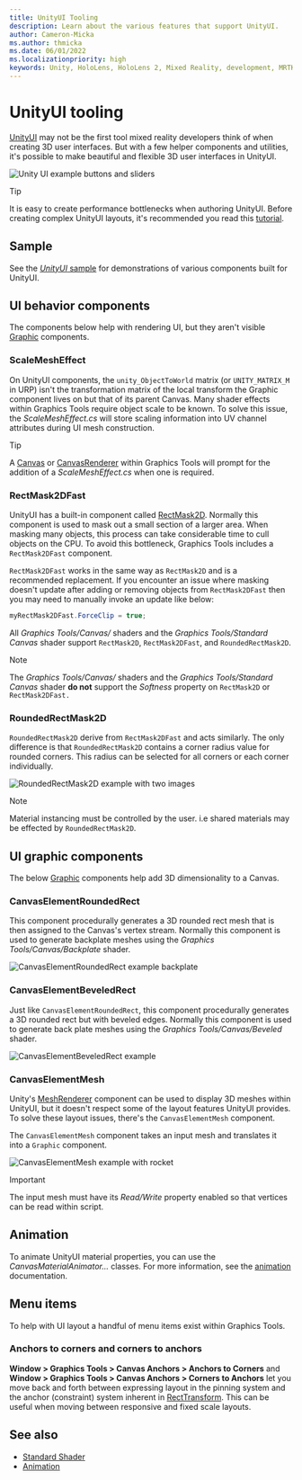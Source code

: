 ```yaml
---
title: UnityUI Tooling
description: Learn about the various features that support UnityUI.
author: Cameron-Micka
ms.author: thmicka
ms.date: 06/01/2022
ms.localizationpriority: high
keywords: Unity, HoloLens, HoloLens 2, Mixed Reality, development, MRTK, Graphics Tools, MRGT, MR Graphics Tools, Standard Shader, Mesh Outlines
---
```


# UnityUI tooling

[UnityUI](https://docs.unity3d.com/Packages/com.unity.ugui@1.0/manual/index.html) may not be the first tool mixed reality developers think of when creating 3D user interfaces. But with a few helper components and utilities, it's possible to make beautiful and flexible 3D user interfaces in UnityUI.

![Unity UI example buttons and sliders](images/UnityUITooling/UnityUITooling.jpg)

>[!TIP]
> It is easy to create performance bottlenecks when authoring UnityUI. Before creating complex UnityUI layouts, it's recommended you read this [tutorial](https://learn.unity.com/tutorial/optimizing-unity-ui).

## Sample

See the [*UnityUI* sample](samples/unity-ui.md) for demonstrations of various components built for UnityUI.

## UI behavior components

The components below help with rendering UI, but they aren't visible [Graphic](https://docs.unity3d.com/Packages/com.unity.ugui@1.0/api/UnityEngine.UI.Graphic.html) components.

### ScaleMeshEffect

On UnityUI components, the `unity_ObjectToWorld` matrix (or `UNITY_MATRIX_M`  in URP) isn't the transformation matrix of the local transform the Graphic component lives on but that of its parent Canvas. Many shader effects within Graphics Tools require object scale to be known. To solve this issue, the *ScaleMeshEffect.cs* will store scaling information into UV channel attributes during UI mesh construction.

>[!TIP]
> A [Canvas](https://docs.unity3d.com/ScriptReference/Canvas.html) or [CanvasRenderer](https://docs.unity3d.com/ScriptReference/CanvasRenderer.html) within Graphics Tools will prompt for the addition of a *ScaleMeshEffect.cs* when one is required.

### RectMask2DFast

UnityUI has a built-in component called [RectMask2D](https://docs.unity3d.com/Packages/com.unity.ugui@1.0/manual/script-RectMask2D.html). Normally this component is used to mask out a small section of a larger area. When masking many objects, this process can take considerable time to cull objects on the CPU. To avoid this bottleneck, Graphics Tools includes a `RectMask2DFast` component.

`RectMask2DFast` works in the same way as `RectMask2D` and is a recommended replacement. If you encounter an issue where masking doesn't update after adding or removing objects from `RectMask2DFast` then you may need to manually invoke an update like below:

```C#
myRectMask2DFast.ForceClip = true;
```

All *Graphics Tools/Canvas/* shaders and the *Graphics Tools/Standard Canvas* shader support `RectMask2D`, `RectMask2DFast`, and `RoundedRectMask2D`.

>[!NOTE]
> The *Graphics Tools/Canvas/* shaders and the *Graphics Tools/Standard Canvas* shader **do not** support the *Softness* property on `RectMask2D` or `RectMask2DFast.`

### RoundedRectMask2D

`RoundedRectMask2D` derive from `RectMask2DFast` and acts similarly. The only difference is that `RoundedRectMask2D` contains a corner radius value for rounded corners. This radius can be selected for all corners or each corner individually.

![RoundedRectMask2D example with two images](images/UnityUITooling/RoundedRectMask2D.jpg)

>[!NOTE]
> Material instancing must be controlled by the user. i.e shared materials may be effected by `RoundedRectMask2D`.

## UI graphic components

The below [Graphic](https://docs.unity3d.com/Packages/com.unity.ugui@1.0/api/UnityEngine.UI.Graphic.html) components help add 3D dimensionality to a Canvas.

### CanvasElementRoundedRect

This component procedurally generates a 3D rounded rect mesh that is then assigned to the Canvas's vertex stream. Normally this component is used to generate backplate meshes using the *Graphics Tools/Canvas/Backplate* shader.

![CanvasElementRoundedRect example backplate](images/UnityUITooling/CanvasElementRoundedRect.jpg)

### CanvasElementBeveledRect

Just like `CanvasElementRoundedRect`, this component procedurally generates a 3D rounded rect but with beveled edges. Normally this component is used to generate back plate meshes using the *Graphics Tools/Canvas/Beveled* shader.

![CanvasElementBeveledRect example](images/UnityUITooling/CanvasElementBeveledRect.jpg)

### CanvasElementMesh

Unity's [MeshRenderer](https://docs.unity3d.com/ScriptReference/MeshRenderer.html) component can be used to display 3D meshes within UnityUI, but it doesn't respect some of the layout features UnityUI provides. To solve these layout issues, there's the `CanvasElementMesh` component.

 The `CanvasElementMesh` component takes an input mesh and translates it into a `Graphic` component.

![CanvasElementMesh example with rocket](images/UnityUITooling/CanvasElementMesh.jpg)

>[!IMPORTANT]
> The input mesh must have its *Read/Write* property enabled so that vertices can be read within script.

## Animation

To animate UnityUI material properties, you can use the *CanvasMaterialAnimator...* classes. For more information, see the [animation](animation.md) documentation.

## Menu items

To help with UI layout a handful of menu items exist within Graphics Tools.

### Anchors to corners and corners to anchors

**Window > Graphics Tools > Canvas Anchors > Anchors to Corners** and **Window > Graphics Tools > Canvas Anchors > Corners to Anchors** let you move back and forth between expressing layout in the pinning system and the anchor (constraint) system inherent in [RectTransform](https://docs.unity3d.com/ScriptReference/RectTransform.html). This can be useful when moving between responsive and fixed scale layouts.

## See also

* [Standard Shader](standard-shader.md)
* [Animation](animation.md)
